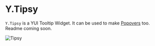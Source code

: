 Y.Tipsy
=======

`Y.Tipsy` is a YUI Tooltip Widget. It can be used to make [Popovers](https://github.com/tilomitra/popover) too. Readme coming soon.

![Tipsy](http://f.cl.ly/items/0Y2u3F331G3t0N3R3K2B/Screen%20Shot%202013-03-27%20at%201.05.19%20AM.png)

